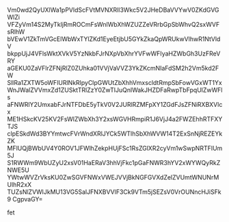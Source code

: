 Vm0wd2QyUXlWa1pPVldScFVtMVNXRll3Wkc5V2JHeDBaVVYwV0ZKdGVGWlZi
VFZyVm14S2MyTkljRmROCmFsWnlWbXhWZUZZeVRrbGpSbWhvQ2sxWVFsRlhW
bVEwV1ZkTmVGcElWbWxTYlZKd1EyeEtjbU5GYkZkaQpWRUkwVlhwR1NtVldV
bkppUjJ4VFlsWktXVkV5YzNkbFJrNXpVbXhrYVFwWFIyaHZWbGh3UzFReVRY
aGEKU0ZaVFlrZFNjRlZ0ZUhka01VVjVaVVZ3YkZKcmNIaFdSM2h2Vm5kd2FW
SllRa1ZXTW5oWFlURlNkRlpyClpGWUtZbXhhVmxscldtRmpSbFowVGxWT1Yx
WnJWalZVVmxZd1ZUSktTRlZzY0ZwTlJuQnlWakJHZDFaRwpTbFpqUlZwWFls
aFNWRlY2UmxabFJrNTFDbE5yTkV0V2JURlRZMFpXY1ZGdFJsZFNiRXBXVlcx
ME1HSkcKV25KV2FsWlZWbXh3Y2xsWGVHRmpiR1J6VjJ4a2FWZEhhRTFXYTJS
clpESkdWd3BYYmtwcFVrWndXRlJYCk5WTlhSbXhWVW14T2ExSnNjREZEYkZK
MFlUQjBWbUV4Y0ROV1JFWlhZekpHUjFSc1RsZGlXR2cyVm1wSwpNRTFIUm5J
S1RWWm9WbUZyU2xsV01HaERaV3hhVjFkc1pGaFNWR3hYV2xWYWQyRkZNWE5U
YWtwWVZrVksKU0ZwSGVFNWxVWEJVVjBkNGFGVXdZelZVUmtWNUNrMUlhR2xX
TUZsNlZVWlJkMU13VG5SalJFNXBVVlF3Ck9VTm5jSEZsV0VrOUNncHJiSFk9
CgpvaGY=

fet